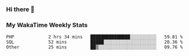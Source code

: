 ### Hi there 👋

<!--
**royschrauwen/royschrauwen** is a ✨ _special_ ✨ repository because its `README.md` (this file) appears on your GitHub profile.

Here are some ideas to get you started:

- 🔭 I’m currently working on ...
- 🌱 I’m currently learning ...
- 👯 I’m looking to collaborate on ...
- 🤔 I’m looking for help with ...
- 💬 Ask me about ...
- 📫 How to reach me: ...
- 😄 Pronouns: ...
- ⚡ Fun fact: ...
-->


### My WakaTime Weekly Stats
<!--START_SECTION:waka-->

```text
PHP             2 hrs 34 mins   ███████████████░░░░░░░░░░   59.81 %
SQL             52 mins         █████░░░░░░░░░░░░░░░░░░░░   20.36 %
Other           25 mins         ██▒░░░░░░░░░░░░░░░░░░░░░░   09.76 %
```

<!--END_SECTION:waka-->
